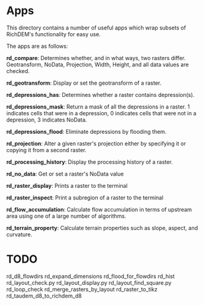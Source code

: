 Apps
====

This directory contains a number of useful apps which wrap subsets of RichDEM's
functionality for easy use.

The apps are as follows:

**rd_compare**: Determines whether, and in what ways, two rasters differ.
                Geotransform, NoData, Projection, Width, Height, and all data 
                values are checked.

**rd_geotransform**: Display or set the geotransform of a raster.

**rd_depressions_has**: Determines whether a raster contains depression(s).

**rd_depressions_mask**: Return a mask of all the depressions in a raster.
                         1 indicates cells that were in a depression,
                         0 indicates cells that were not in a depression,
                         3 indicates NoData.

**rd_depressions_flood**: Eliminate depressions by flooding them.

**rd_projection**: Alter a given raster's projection either by specifying it or
                   copying it from a second raster.

**rd_processing_history**: Display the processing history of a raster.

**rd_no_data**: Get or set a raster's NoData value

**rd_raster_display**: Prints a raster to the terminal

**rd_raster_inspect**: Print a subregion of a raster to the terminal

**rd_flow_accumulation**: Calculate flow accumulation in terms of upstream area
                          using one of a large number of algorithms.

**rd_terrain_property**: Calculate terrain properties such as slope, aspect, and
                         curvature.

TODO
====

rd_d8_flowdirs
rd_expand_dimensions
rd_flood_for_flowdirs
rd_hist
rd_layout_check.py
rd_layout_display.py
rd_layout_find_square.py
rd_loop_check
rd_merge_rasters_by_layout
rd_raster_to_tikz
rd_taudem_d8_to_richdem_d8
